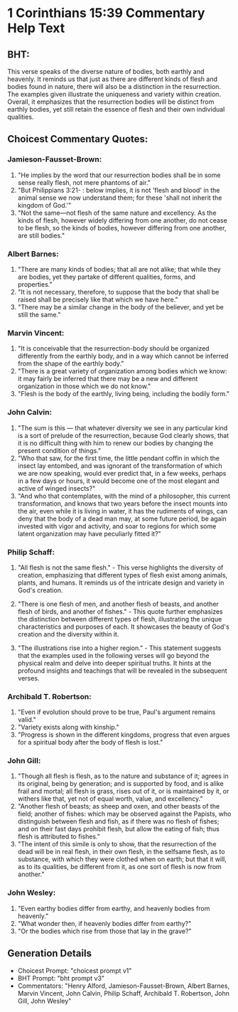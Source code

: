 # 1 Corinthians 15:39 Commentary Help Text

## BHT:
This verse speaks of the diverse nature of bodies, both earthly and heavenly. It reminds us that just as there are different kinds of flesh and bodies found in nature, there will also be a distinction in the resurrection. The examples given illustrate the uniqueness and variety within creation. Overall, it emphasizes that the resurrection bodies will be distinct from earthly bodies, yet still retain the essence of flesh and their own individual qualities.

## Choicest Commentary Quotes:
### Jamieson-Fausset-Brown:
1. "He implies by the word that our resurrection bodies shall be in some sense really flesh, not mere phantoms of air."
2. "But Philippians 3:21- : below implies, it is not 'flesh and blood' in the animal sense we now understand them; for these 'shall not inherit the kingdom of God.'"
3. "Not the same—not flesh of the same nature and excellency. As the kinds of flesh, however widely differing from one another, do not cease to be flesh, so the kinds of bodies, however differing from one another, are still bodies."

### Albert Barnes:
1. "There are many kinds of bodies; that all are not alike; that while they are bodies, yet they partake of different qualities, forms, and properties."
2. "It is not necessary, therefore, to suppose that the body that shall be raised shall be precisely like that which we have here."
3. "There may be a similar change in the body of the believer, and yet be still the same."

### Marvin Vincent:
1. "It is conceivable that the resurrection-body should be organized differently from the earthly body, and in a way which cannot be inferred from the shape of the earthly body."
2. "There is a great variety of organization among bodies which we know: it may fairly be inferred that there may be a new and different organization in those which we do not know."
3. "Flesh is the body of the earthly, living being, including the bodily form."

### John Calvin:
1. "The sum is this — that whatever diversity we see in any particular kind is a sort of prelude of the resurrection, because God clearly shows, that it is no difficult thing with him to renew our bodies by changing the present condition of things."
2. "Who that saw, for the first time, the little pendant coffin in which the insect lay entombed, and was ignorant of the transformation of which we are now speaking, would ever predict that, in a few weeks, perhaps in a few days or hours, it would become one of the most elegant and active of winged insects?"
3. "And who that contemplates, with the mind of a philosopher, this current transformation, and knows that two years before the insect mounts into the air, even while it is living in water, it has the rudiments of wings, can deny that the body of a dead man may, at some future period, be again invested with vigor and activity, and soar to regions for which some latent organization may have peculiarly fitted it?"

### Philip Schaff:
1. "All flesh is not the same flesh." - This verse highlights the diversity of creation, emphasizing that different types of flesh exist among animals, plants, and humans. It reminds us of the intricate design and variety in God's creation. 

2. "There is one flesh of men, and another flesh of beasts, and another flesh of birds, and another of fishes." - This quote further emphasizes the distinction between different types of flesh, illustrating the unique characteristics and purposes of each. It showcases the beauty of God's creation and the diversity within it.

3. "The illustrations rise into a higher region." - This statement suggests that the examples used in the following verses will go beyond the physical realm and delve into deeper spiritual truths. It hints at the profound insights and teachings that will be revealed in the subsequent verses.

### Archibald T. Robertson:
1. "Even if evolution should prove to be true, Paul's argument remains valid."
2. "Variety exists along with kinship."
3. "Progress is shown in the different kingdoms, progress that even argues for a spiritual body after the body of flesh is lost."

### John Gill:
1. "Though all flesh is flesh, as to the nature and substance of it; agrees in its original, being by generation; and is supported by food, and is alike frail and mortal; all flesh is grass, rises out of it, or is maintained by it, or withers like that, yet not of equal worth, value, and excellency."
2. "Another flesh of beasts; as sheep and oxen, and other beasts of the field; another of fishes: which may be observed against the Papists, who distinguish between flesh and fish, as if there was no flesh of fishes; and on their fast days prohibit flesh, but allow the eating of fish; thus flesh is attributed to fishes."
3. "The intent of this simile is only to show, that the resurrection of the dead will be in real flesh, in their own flesh, in the selfsame flesh, as to substance, with which they were clothed when on earth; but that it will, as to its qualities, be different from it, as one sort of flesh is now from another."

### John Wesley:
1. "Even earthy bodies differ from earthy, and heavenly bodies from heavenly."
2. "What wonder then, if heavenly bodies differ from earthy?"
3. "Or the bodies which rise from those that lay in the grave?"


## Generation Details
- Choicest Prompt: "choicest prompt v1"
- BHT Prompt: "bht prompt v3"
- Commentators: "Henry Alford, Jamieson-Fausset-Brown, Albert Barnes, Marvin Vincent, John Calvin, Philip Schaff, Archibald T. Robertson, John Gill, John Wesley"
